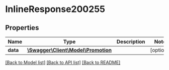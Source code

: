 # InlineResponse200255

## Properties
Name | Type | Description | Notes
------------ | ------------- | ------------- | -------------
**data** | [**\Swagger\Client\Model\Promotion**](Promotion.md) |  | [optional] 

[[Back to Model list]](../../README.md#documentation-for-models) [[Back to API list]](../../README.md#documentation-for-api-endpoints) [[Back to README]](../../README.md)

